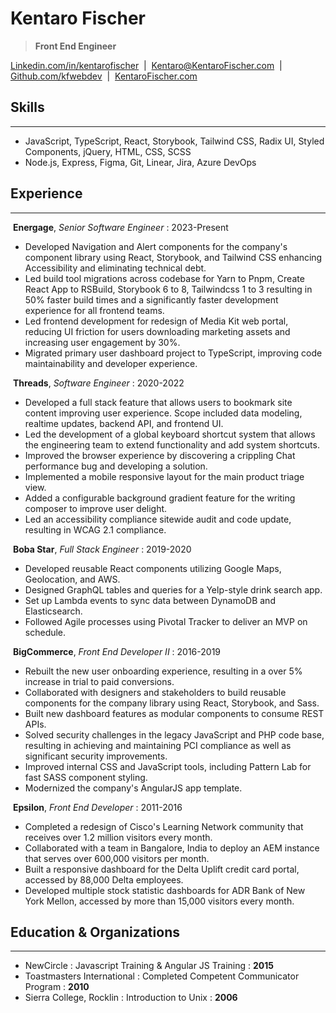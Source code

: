 # Kentaro Fischer

> **Front End Engineer**

[Linkedin.com/in/kentarofischer](https://linkedin.com/in/kentarofischer) &nbsp;|&nbsp; [Kentaro@KentaroFischer.com](kentaro@kentarofischer.com) &nbsp;|&nbsp; [Github.com/kfwebdev](https://github.com/kfwebdev) &nbsp;|&nbsp; [KentaroFischer.com](http://kentarofischer.com)

## Skills

---

- JavaScript, TypeScript, React, Storybook, Tailwind CSS, Radix UI, Styled Components, jQuery, HTML, CSS, SCSS<br />
- Node.js, Express, Figma, Git, Linear, Jira, Azure DevOps<br />

## Experience

---

&nbsp;**Energage**, _Senior Software Engineer_ : 2023-Present

- Developed Navigation and Alert components for the company's component library using React, Storybook, and Tailwind CSS enhancing Accessibility and eliminating technical debt.
- Led build tool migrations across codebase for Yarn to Pnpm, Create React App to RSBuild, Storybook 6 to 8, Tailwindcss 1 to 3 resulting in 50% faster build times and a significantly faster development experience for all frontend teams.
- Led frontend development for redesign of Media Kit web portal, reducing UI friction for users downloading marketing assets and increasing user engagement by 30%.
- Migrated primary user dashboard project to TypeScript, improving code maintainability and developer experience.

&nbsp;**Threads**, _Software Engineer_ : 2020-2022

- Developed a full stack feature that allows users to bookmark site content improving user experience. Scope included data modeling, realtime updates, backend API, and frontend UI.
- Led the development of a global keyboard shortcut system that allows the engineering team to extend functionality and add system shortcuts.
- Improved the browser experience by discovering a crippling Chat performance bug and developing a solution.
- Implemented a mobile responsive layout for the main product triage view.
- Added a configurable background gradient feature for the writing composer to improve user delight.
- Led an accessibility compliance sitewide audit and code update, resulting in WCAG 2.1 compliance.

&nbsp;**Boba Star**, _Full Stack Engineer_ : 2019-2020

- Developed reusable React components utilizing Google Maps, Geolocation, and AWS.
- Designed GraphQL tables and queries for a Yelp-style drink search app.
- Set up Lambda events to sync data between DynamoDB and Elasticsearch.
- Followed Agile processes using Pivotal Tracker to deliver an MVP on schedule.

&nbsp;**BigCommerce**, _Front End Developer II_ : 2016-2019

- Rebuilt the new user onboarding experience, resulting in a over 5% increase in trial to paid conversions.
- Collaborated with designers and stakeholders to build reusable components for the company library using React, Storybook, and Sass.
- Built new dashboard features as modular components to consume REST APIs.
- Solved security challenges in the legacy JavaScript and PHP code base, resulting in achieving and maintaining PCI compliance as well as significant security improvements.
- Improved internal CSS and JavaScript tools, including Pattern Lab for fast SASS component styling.
- Modernized the company's AngularJS app template.

&nbsp;**Epsilon**, _Front End Developer_ : 2011-2016

- Completed a redesign of Cisco's Learning Network community that receives over 1.2 million visitors every month.
- Collaborated with a team in Bangalore, India to deploy an AEM instance that serves over 600,000 visitors per month.
- Built a responsive dashboard for the Delta Uplift credit card portal, accessed by 88,000 Delta employees.
- Developed multiple stock statistic dashboards for ADR Bank of New York Mellon, accessed by more than 15,000 visitors every month.

## Education & Organizations

---

- NewCircle : Javascript Training & Angular JS Training : **2015**<br/>
- Toastmasters International : Completed Competent Communicator Program : **2010**<br/>
- Sierra College, Rocklin : Introduction to Unix : **2006**<br/>
